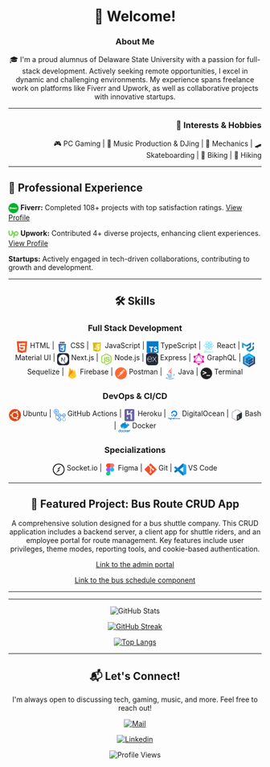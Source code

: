 
<div align="center">
  
# 👋 Welcome!

</div>
<div align="center">
  
  ### About Me
  
🎓 I'm a proud alumnus of Delaware State University with a passion for full-stack development. Actively seeking remote opportunities, I excel in dynamic and challenging environments. My experience spans freelance work on platforms like Fiverr and Upwork, as well as collaborative projects with innovative startups.

---

</div>



<div align="right">
  
  ### 🎉 Interests & Hobbies
🎮 PC Gaming | 🎵 Music Production & DJing | 🚗 Mechanics | 🛹 Skateboarding | 🚴 Biking | 🥾 Hiking
  

---

</div>

<div align="left">

  
## 💼 Professional Experience

<img src="fiverr.svg" width="20" align="top">  **Fiverr:** Completed 108+ projects with top satisfaction ratings. [View Profile](https://www.fiverr.com/byte_sized_code)

<img src="upwork.svg" width="20" align="top">  **Upwork:** Contributed 4+ diverse projects, enhancing client experiences. [View Profile](https://www.upwork.com/freelancers/~015812edd627c78224)

**Startups:** Actively engaged in tech-driven collaborations, contributing to growth and development.

---

</div>


<div align="center">
  
## 🛠️ Skills
  
### Full Stack Development
  
<img src="html.svg" width="24" align="top"> HTML | <img src="css3.png" width="24" align="top"> CSS | <img src="javascript.png" width="24" align="top"> JavaScript | <img src="typescript-original.svg" width="24" align="top"> TypeScript | <img src="react.svg" width="24" align="top"> React | <img src="materialui-original.svg" width="24" align="top"> Material UI | <img src="NextJS.svg" width="24" align="top"> Next.js | <img src="nodejs.svg" width="24" align="top"> Node.js | <img src="express.svg" width="24" align="top"> Express | <img src="graphql.svg" width="24" align="top"> GraphQL | <img src="sequelize.png" width="24" align="top"> Sequelize | <img src="firebase.png" width="24" align="top"> Firebase | <img src="postman.png" width="24" align="top"> Postman | <img src="java-original.svg" width="24" align="top"> Java | <img src="terminal.png" width="24" align="top"> Terminal

### DevOps & CI/CD
<img src="ubuntu.png" width="24" align="top"> Ubuntu | <img src="actions.svg" width="24" align="top"> GitHub Actions | <img src="heroku.svg" width="24" align="top"> Heroku | <img src="digitalocean.svg" width="24" align="top"> DigitalOcean | <img src="bash.svg" width="24" align="top"> Bash | <img src="docker.png" width="24" align="top"> Docker

### Specializations
<img src="socket-io.svg" width="24" align="top"> Socket.io | <img src="figma.svg" width="24" align="top"> Figma | <img src="git.svg" width="24" align="top"> Git | <img src="vscode.svg" width="24" align="top"> VS Code
</div>

---

<div align="center">
  
## 🌟 Featured Project: Bus Route CRUD App
A comprehensive solution designed for a bus shuttle company. This CRUD application includes a backend server, a client app for shuttle riders, and an employee portal for route management. Key features include user privileges, theme modes, reporting tools, and cookie-based authentication.

[Link to the admin portal](https://bus-routing-portal-prod-18d532a8f2ff.herokuapp.com/)

[Link to the bus schedule component](https://passenger-site.netlify.app/)

---



</div>

---

<div align="center">

![GitHub Stats](https://github-readme-stats.vercel.app/api?username=khalil0525&show_icons=true&theme=dark)

[![GitHub Streak](http://github-readme-streak-stats.herokuapp.com?user=khalil0525&theme=dark&background=000000)](https://git.io/streak-stats)

[![Top Langs](https://github-readme-stats.vercel.app/api/top-langs/?username=khalil0525&layout=compact&theme=vision-friendly-dark)](https://github.com/anuraghazra/github-readme-stats)

</div>

---

<div align="center">
  
## 📬 Let's Connect!

I'm always open to discussing tech, gaming, music, and more. Feel free to reach out!
  
[![Mail](https://img.shields.io/badge/-Say%20Hi!-black?style=for-the-badge&logo=gmail)](mailto:Collinskhalil@hotmail.com)

[![Linkedin](https://img.shields.io/badge/-LinkedIn-black?style=for-the-badge&logo=Linkedin)]([https://www.linkedin.com/in/deepshikha-yadav-27-10/](https://www.linkedin.com/in/khalil-collins/))

![Profile Views](https://komarev.com/ghpvc/?username=khalil0525&color=green)

</div>
